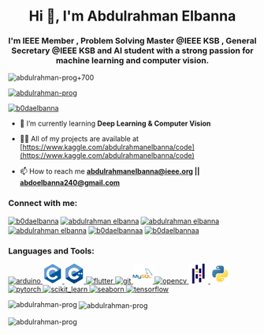 <h1 align="center">Hi 👋, I'm Abdulrahman Elbanna</h1>
<h3 align="center">I'm IEEE Member , Problem Solving Master @IEEE KSB , General Secretary @IEEE KSB and AI student with a strong passion for machine learning and computer vision.</h3>

<p align="left"> <img src="https://komarev.com/ghpvc/?username=abdulrahman-prog&label=Profile%20views&color=0e75b6&style=flat" alt="abdulrahman-prog+700" /> </p>

<p align="left"> <a href="https://github.com/ryo-ma/github-profile-trophy"><img src="https://github-profile-trophy.vercel.app/?username=abdulrahman-prog" alt="abdulrahman-prog" /></a> </p>

<p align="left"> <a href="https://twitter.com/b0daelbanna" target="blank"><img src="https://img.shields.io/twitter/follow/b0daelbanna?logo=twitter&style=for-the-badge" alt="b0daelbanna" /></a> </p>

- 🌱 I’m currently learning **Deep Learning & Computer Vision**

- 👨‍💻 All of my projects are available at [https://www.kaggle.com/abdulrahmanelbanna/code](https://www.kaggle.com/abdulrahmanelbanna/code)

- 📫 How to reach me **abdulrahmanelbanna@ieee.org || abdoelbanna240@gmail.com**

<h3 align="left">Connect with me:</h3>
<p align="left">
<a href="https://twitter.com/b0daelbanna" target="blank"><img align="center" src="https://raw.githubusercontent.com/rahuldkjain/github-profile-readme-generator/master/src/images/icons/Social/twitter.svg" alt="b0daelbanna" height="30" width="40" /></a>
<a href="https://linkedin.com/in/abdulrahman-elbanna-33bb03252" target="blank"><img align="center" src="https://raw.githubusercontent.com/rahuldkjain/github-profile-readme-generator/master/src/images/icons/Social/linked-in-alt.svg" alt="abdulrahman elbanna" height="30" width="40" /></a>
<a href="https://kaggle.com/abdulrahmanelbanna" target="blank"><img align="center" src="https://raw.githubusercontent.com/rahuldkjain/github-profile-readme-generator/master/src/images/icons/Social/kaggle.svg" alt="abdulrahman elbanna" height="30" width="40" /></a>
<a href="https://fb.com/profile.php?id=100012888781196" target="blank"><img align="center" src="https://raw.githubusercontent.com/rahuldkjain/github-profile-readme-generator/master/src/images/icons/Social/facebook.svg" alt="abdulrahman elbanna" height="30" width="40" /></a>
<a href="https://instagram.com/b0daelbannaa" target="blank"><img align="center" src="https://raw.githubusercontent.com/rahuldkjain/github-profile-readme-generator/master/src/images/icons/Social/instagram.svg" alt="b0daelbannaa" height="30" width="40" /></a>
<a href="https://codeforces.com/profile/b0daelbannaa" target="blank"><img align="center" src="https://raw.githubusercontent.com/rahuldkjain/github-profile-readme-generator/master/src/images/icons/Social/codeforces.svg" alt="b0daelbannaa" height="30" width="40" /></a>
</p>

<h3 align="left">Languages and Tools:</h3>
<p align="left"> <a href="https://www.arduino.cc/" target="_blank" rel="noreferrer"> <img src="https://cdn.worldvectorlogo.com/logos/arduino-1.svg" alt="arduino" width="40" height="40"/> </a> <a href="https://www.cprogramming.com/" target="_blank" rel="noreferrer"> <img src="https://raw.githubusercontent.com/devicons/devicon/master/icons/c/c-original.svg" alt="c" width="40" height="40"/> </a> <a href="https://www.w3schools.com/cpp/" target="_blank" rel="noreferrer"> <img src="https://raw.githubusercontent.com/devicons/devicon/master/icons/cplusplus/cplusplus-original.svg" alt="cplusplus" width="40" height="40"/> </a> <a href="https://flutter.dev" target="_blank" rel="noreferrer"> <img src="https://www.vectorlogo.zone/logos/flutterio/flutterio-icon.svg" alt="flutter" width="40" height="40"/> </a> <a href="https://git-scm.com/" target="_blank" rel="noreferrer"> <img src="https://www.vectorlogo.zone/logos/git-scm/git-scm-icon.svg" alt="git" width="40" height="40"/> </a> <a href="https://www.mysql.com/" target="_blank" rel="noreferrer"> <img src="https://raw.githubusercontent.com/devicons/devicon/master/icons/mysql/mysql-original-wordmark.svg" alt="mysql" width="40" height="40"/> </a> <a href="https://opencv.org/" target="_blank" rel="noreferrer"> <img src="https://www.vectorlogo.zone/logos/opencv/opencv-icon.svg" alt="opencv" width="40" height="40"/> </a> <a href="https://pandas.pydata.org/" target="_blank" rel="noreferrer"> <img src="https://raw.githubusercontent.com/devicons/devicon/2ae2a900d2f041da66e950e4d48052658d850630/icons/pandas/pandas-original.svg" alt="pandas" width="40" height="40"/> </a> <a href="https://www.python.org" target="_blank" rel="noreferrer"> <img src="https://raw.githubusercontent.com/devicons/devicon/master/icons/python/python-original.svg" alt="python" width="40" height="40"/> </a> <a href="https://pytorch.org/" target="_blank" rel="noreferrer"> <img src="https://www.vectorlogo.zone/logos/pytorch/pytorch-icon.svg" alt="pytorch" width="40" height="40"/> </a> <a href="https://scikit-learn.org/" target="_blank" rel="noreferrer"> <img src="https://upload.wikimedia.org/wikipedia/commons/0/05/Scikit_learn_logo_small.svg" alt="scikit_learn" width="40" height="40"/> </a> <a href="https://seaborn.pydata.org/" target="_blank" rel="noreferrer"> <img src="https://seaborn.pydata.org/_images/logo-mark-lightbg.svg" alt="seaborn" width="40" height="40"/> </a> <a href="https://www.tensorflow.org" target="_blank" rel="noreferrer"> <img src="https://www.vectorlogo.zone/logos/tensorflow/tensorflow-icon.svg" alt="tensorflow" width="40" height="40"/> </a> </p>

<p><img align="left" src="https://github-readme-stats.vercel.app/api/top-langs?username=abdulrahman-prog&show_icons=true&locale=en&layout=compact" alt="abdulrahman-prog" /></p>

<p>&nbsp;<img align="center" src="https://github-readme-stats.vercel.app/api?username=abdulrahman-prog&show_icons=true&locale=en" alt="abdulrahman-prog" /></p>

<p><img align="center" src="https://github-readme-streak-stats.herokuapp.com/?user=abdulrahman-prog&" alt="abdulrahman-prog" /></p>
